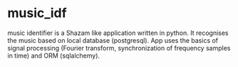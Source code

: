 # music_idf
music identifier is a Shazam like application written in python.
It recognises the music based on local database (postgresql).
App uses the basics of signal processing (Fourier transform, synchronization of frequency samples in time) and ORM (sqlalchemy).

